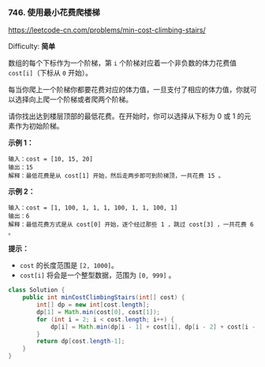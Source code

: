 ### 746\. 使用最小花费爬楼梯

https://leetcode-cn.com/problems/min-cost-climbing-stairs/

Difficulty: **简单**


数组的每个下标作为一个阶梯，第 `i` 个阶梯对应着一个非负数的体力花费值 `cost[i]`（下标从 `0` 开始）。

每当你爬上一个阶梯你都要花费对应的体力值，一旦支付了相应的体力值，你就可以选择向上爬一个阶梯或者爬两个阶梯。

请你找出达到楼层顶部的最低花费。在开始时，你可以选择从下标为 0 或 1 的元素作为初始阶梯。

**示例 1：**

```
输入：cost = [10, 15, 20]
输出：15
解释：最低花费是从 cost[1] 开始，然后走两步即可到阶梯顶，一共花费 15 。
```

**示例 2：**

```
输入：cost = [1, 100, 1, 1, 1, 100, 1, 1, 100, 1]
输出：6
解释：最低花费方式是从 cost[0] 开始，逐个经过那些 1 ，跳过 cost[3] ，一共花费 6 。
```

**提示：**

*   `cost` 的长度范围是 `[2, 1000]`。
*   `cost[i]` 将会是一个整型数据，范围为 `[0, 999]` 。


```java
class Solution {
    public int minCostClimbingStairs(int[] cost) {
        int[] dp = new int[cost.length];
        dp[1] = Math.min(cost[0], cost[1]);
        for (int i = 2; i < cost.length; i++) {
            dp[i] = Math.min(dp[i - 1] + cost[i], dp[i - 2] + cost[i - 1]);
        }
        return dp[cost.length-1];
    }
}
```